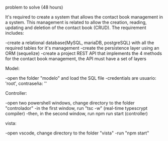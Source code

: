 problem to solve (48 hours)

It's required to create a system that allows the contact book management in a system. This management is related to allow the creation, reading, updating and deletion of the contact book (CRUD). The requirement includes: 

-create a relational database(MySQL, mariaDB, postgreSQL) with all the required tables for it's management 
-create the persistence layer using an ORM (sequelize)
-create a project REST API that implements the 4 methods for the contact book management, the API must have a set of layers 

Model: 

-open the folder "modelo" and load the SQL file
-credentials are usuario: 'root', contraseña: ''

Controller:

-open two powershell windows, change directory to the folder "controlador"
-in the first window, run "tsc -w" (real-time typescrypt compiler)
-then, in the second window, run npm run start (controller)

vista: 

-open vscode, change directory to the folder "vista"
-run "npm start"
